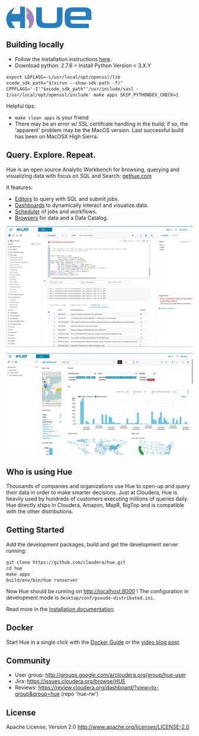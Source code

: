 ![alt text](https://raw.githubusercontent.com/cloudera/hue/master/docs/images/hue_logo.png "Hue Logo")


Building locally
----------------
   * Follow the installation instructions [here](http://cloudera.github.io/hue/latest/admin-manual/manual.html#installation).
   * Download python: 2.7.6 < Install Python Version < 3.X.Y
   
```
export LDFLAGS=-L/usr/local/opt/openssl/lib
xcode_sdk_path="$(xcrun --show-sdk-path -f)"
CPPFLAGS='-I'"$xcode_sdk_path"'/usr/include/sasl -I/usr/local/opt/openssl/include' make apps SKIP_PYTHONDEV_CHECK=1
```

Helpful tips:
   *  `make clean apps` is your friend
   *  There may be an error w/ SSL certifcate handling in the build; if so, the 'apparent' problem may be the MacOS version. Last successful build has been on MacOSX High Sierra.


Query. Explore. Repeat.
-----------------------

Hue is an open source Analytic Workbench for browsing, querying and visualizing data with focus on SQL and Search: [gethue.com](http://gethue.com)

It features:

   * [Editors](http://gethue.com/sql-editor/) to query with SQL and submit jobs.
   * [Dashboards](http://gethue.com/search-dashboards/) to dynamically interact and visualize data.
   * [Scheduler](http://gethue.com/scheduling/) of jobs and workflows.
   * [Browsers](http://gethue.com/browsers/) for data and a Data Catalog.


![alt text](https://raw.githubusercontent.com/cloudera/hue/master/docs/images/sql-editor.png "Hue Editor")

![alt text](https://raw.githubusercontent.com/cloudera/hue/master/docs/images/dashboard.png "Hue Dashboard")


Who is using Hue
----------------
Thousands of companies and organizations use Hue to open-up and query their data in order to make smarter decisions. Just at Cloudera, Hue is heavily used by hundreds of customers executing millions of queries daily. Hue directly ships in Cloudera, Amazon, MapR, BigTop and is compatible with the other distributions.


Getting Started
---------------
Add the development packages, build and get the development server running:
```
git clone https://github.com/cloudera/hue.git
cd hue
make apps
build/env/bin/hue runserver
```
Now Hue should be running on [http://localhost:8000](http://localhost:8000) ! The configuration in development mode is ``desktop/conf/pseudo-distributed.ini``.

Read more in the [installation documentation](http://cloudera.github.io/hue/latest/admin-manual/manual.html#installation).


Docker
------
Start Hue in a single click with the [Docker Guide](https://github.com/cloudera/hue/tree/master/tools/docker) or the
[video blog post](http://gethue.com/getting-started-with-hue-in-2-minutes-with-docker/).


Community
-----------
   * User group: http://groups.google.com/a/cloudera.org/group/hue-user
   * Jira: https://issues.cloudera.org/browse/HUE
   * Reviews: https://review.cloudera.org/dashboard/?view=to-group&group=hue (repo 'hue-rw')


License
-----------
Apache License, Version 2.0
http://www.apache.org/licenses/LICENSE-2.0
